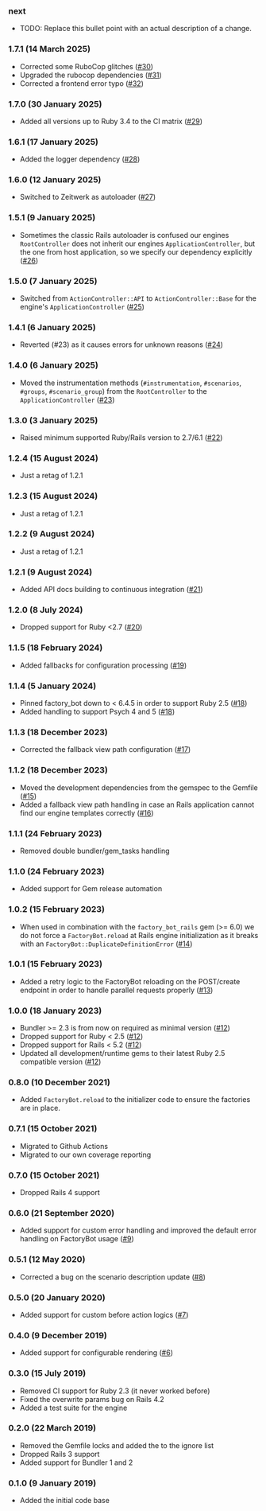 ### next

* TODO: Replace this bullet point with an actual description of a change.

### 1.7.1 (14 March 2025)

* Corrected some RuboCop glitches ([#30](https://github.com/hausgold/factory_bot_instrumentation/pull/30))
* Upgraded the rubocop dependencies ([#31](https://github.com/hausgold/factory_bot_instrumentation/pull/31))
* Corrected a frontend error typo ([#32](https://github.com/hausgold/factory_bot_instrumentation/pull/32))

### 1.7.0 (30 January 2025)

* Added all versions up to Ruby 3.4 to the CI matrix ([#29](https://github.com/hausgold/factory_bot_instrumentation/pull/29))

### 1.6.1 (17 January 2025)

* Added the logger dependency ([#28](https://github.com/hausgold/factory_bot_instrumentation/pull/28))

### 1.6.0 (12 January 2025)

* Switched to Zeitwerk as autoloader ([#27](https://github.com/hausgold/factory_bot_instrumentation/pull/27))

### 1.5.1 (9 January 2025)

* Sometimes the classic Rails autoloader is confused our engines
  `RootController` does not inherit our engines `ApplicationController`, but
  the one from host application, so we specify our dependency explicitly ([#26](https://github.com/hausgold/factory_bot_instrumentation/pull/26))

### 1.5.0 (7 January 2025)

* Switched from `ActionController::API` to `ActionController::Base` for the
  engine's `ApplicationController` ([#25](https://github.com/hausgold/factory_bot_instrumentation/pull/25))

### 1.4.1 (6 January 2025)

* Reverted (#23) as it causes errors for unknown reasons ([#24](https://github.com/hausgold/factory_bot_instrumentation/pull/24))

### 1.4.0 (6 January 2025)

* Moved the instrumentation methods (`#instrumentation`, `#scenarios`,
  `#groups`, `#scenario_group`) from the `RootController` to the
  `ApplicationController` ([#23](https://github.com/hausgold/factory_bot_instrumentation/pull/23))

### 1.3.0 (3 January 2025)

* Raised minimum supported Ruby/Rails version to 2.7/6.1 ([#22](https://github.com/hausgold/factory_bot_instrumentation/pull/22))

### 1.2.4 (15 August 2024)

* Just a retag of 1.2.1

### 1.2.3 (15 August 2024)

* Just a retag of 1.2.1

### 1.2.2 (9 August 2024)

* Just a retag of 1.2.1

### 1.2.1 (9 August 2024)

* Added API docs building to continuous integration ([#21](https://github.com/hausgold/factory_bot_instrumentation/pull/21))

### 1.2.0 (8 July 2024)

* Dropped support for Ruby <2.7 ([#20](https://github.com/hausgold/factory_bot_instrumentation/pull/20))

### 1.1.5 (18 February 2024)

* Added fallbacks for configuration processing ([#19](https://github.com/hausgold/factory_bot_instrumentation/pull/19))

### 1.1.4 (5 January 2024)

* Pinned factory_bot down to < 6.4.5 in order to support Ruby 2.5 ([#18](https://github.com/hausgold/factory_bot_instrumentation/pull/18))
* Added handling to support Psych 4 and 5 ([#18](https://github.com/hausgold/factory_bot_instrumentation/pull/18))

### 1.1.3 (18 December 2023)

* Corrected the fallback view path configuration ([#17](https://github.com/hausgold/factory_bot_instrumentation/pull/17))

### 1.1.2 (18 December 2023)

* Moved the development dependencies from the gemspec to the Gemfile ([#15](https://github.com/hausgold/factory_bot_instrumentation/pull/15))
* Added a fallback view path handling in case an Rails application cannot
  find our engine templates correctly ([#16](https://github.com/hausgold/factory_bot_instrumentation/pull/16))

### 1.1.1 (24 February 2023)

* Removed double bundler/gem_tasks handling

### 1.1.0 (24 February 2023)

* Added support for Gem release automation

### 1.0.2 (15 February 2023)

* When used in combination with the `factory_bot_rails` gem (>= 6.0) we do not
  force a `FactoryBot.reload` at Rails engine initialization as it breaks with
  an `FactoryBot::DuplicateDefinitionError` ([#14](https://github.com/hausgold/factory_bot_instrumentation/pull/14))

### 1.0.1 (15 February 2023)

* Added a retry logic to the FactoryBot reloading on the POST/create endpoint
  in order to handle parallel requests properly ([#13](https://github.com/hausgold/factory_bot_instrumentation/pull/13))

### 1.0.0 (18 January 2023)

* Bundler >= 2.3 is from now on required as minimal version ([#12](https://github.com/hausgold/factory_bot_instrumentation/pull/12))
* Dropped support for Ruby < 2.5 ([#12](https://github.com/hausgold/factory_bot_instrumentation/pull/12))
* Dropped support for Rails < 5.2 ([#12](https://github.com/hausgold/factory_bot_instrumentation/pull/12))
* Updated all development/runtime gems to their latest
  Ruby 2.5 compatible version ([#12](https://github.com/hausgold/factory_bot_instrumentation/pull/12))

### 0.8.0 (10 December 2021)

* Added `FactoryBot.reload` to the initializer code to ensure the factories
  are in place.

### 0.7.1 (15 October 2021)

* Migrated to Github Actions
* Migrated to our own coverage reporting

### 0.7.0 (15 October 2021)

* Dropped Rails 4 support

### 0.6.0 (21 September 2020)

* Added support for custom error handling and improved the default error
  handling on FactoryBot usage ([#9](https://github.com/hausgold/factory_bot_instrumentation/pull/9))

### 0.5.1 (12 May 2020)

* Corrected a bug on the scenario description update ([#8](https://github.com/hausgold/factory_bot_instrumentation/pull/8))

### 0.5.0 (20 January 2020)

* Added support for custom before action logics ([#7](https://github.com/hausgold/factory_bot_instrumentation/pull/7))

### 0.4.0 (9 December 2019)

* Added support for configurable rendering ([#6](https://github.com/hausgold/factory_bot_instrumentation/pull/6))

### 0.3.0 (15 July 2019)

* Removed CI support for Ruby 2.3 (it never worked before)
* Fixed the overwrite params bug on Rails 4.2
* Added a test suite for the engine

### 0.2.0 (22 March 2019)

* Removed the Gemfile locks and added the to the ignore list
* Dropped Rails 3 support
* Added support for Bundler 1 and 2

### 0.1.0 (9 January 2019)

* Added the initial code base
